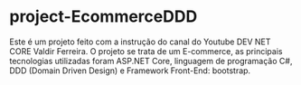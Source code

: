# project-EcommerceDDD

Este é um projeto feito com a instrução do canal do Youtube DEV NET CORE Valdir Ferreira. O projeto se trata de um E-commerce, as principais tecnologias utilizadas foram ASP.NET Core, linguagem de programação C#,  DDD (Domain Driven Design) e Framework Front-End: bootstrap.
